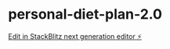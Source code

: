 # personal-diet-plan-2.0

[Edit in StackBlitz next generation editor ⚡️](https://stackblitz.com/~/github.com/Ritikbhardwa/personal-diet-plan-2.0)